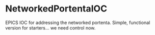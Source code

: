 # NetworkedPortentaIOC
EPICS IOC for addressing the networked portenta. Simple, functional version for starters... we need control now. 
